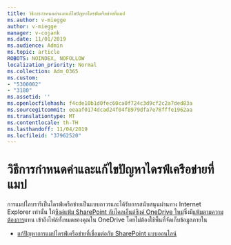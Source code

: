 ```yaml
---
title: วิธีการกำหนดค่าและแก้ไขปัญหาไดรฟ์เครือข่ายที่แมป
ms.author: v-miegge
author: v-miegge
manager: v-cojank
ms.date: 11/01/2019
ms.audience: Admin
ms.topic: article
ROBOTS: NOINDEX, NOFOLLOW
localization_priority: Normal
ms.collection: Adm_O365
ms.custom:
- "5300002"
- "3180"
ms.assetid: ''
ms.openlocfilehash: f4cde10b1d0fec60ca0f724c3d9cf2c2a7ded83a
ms.sourcegitcommit: eeaaf0174dcad24f04f8979dfa7e78fffe1962aa
ms.translationtype: MT
ms.contentlocale: th-TH
ms.lasthandoff: 11/04/2019
ms.locfileid: "37962520"
---
```

# <a name="how-to-configure-and-troubleshoot-mapped-network-drives"></a>วิธีการกำหนดค่าและแก้ไขปัญหาไดรฟ์เครือข่ายที่แมป

การแมปไลบรารีเป็นไดรฟ์เครือข่ายเป็นแบบถาวรและได้รับการสนับสนุนผ่านทาง Internet Explorer เท่านั้น ให้[ซิงค์แฟ้ม SharePoint กับไคลเอ็นต์ซิงค์ OneDrive ใหม่](https://support.office.com/article/6de9ede8-5b6e-4503-80b2-6190f3354a88)ซึ่งมี[แฟ้มตามความต้องการ](https://support.office.com/article/0e6860d3-d9f3-4971-b321-7092438fb38e)แทน เข้าถึงไฟล์ทั้งหมดของคุณใน OneDrive โดยไม่ต้องใช้พื้นที่จัดเก็บข้อมูลภายใน

* [แก้ปัญหาการแมปไดรฟ์เครือข่ายที่เชื่อมต่อกับ SharePoint แบบออนไลน์](https://docs.microsoft.com/sharepoint/support/administration/troubleshoot-mapped-network-drives)